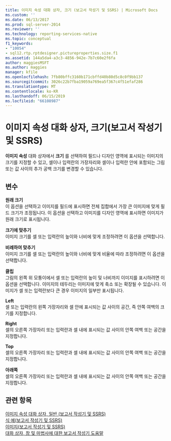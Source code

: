 ```yaml
---
title: 이미지 속성 대화 상자, 크기 (보고서 작성기 및 SSRS) | Microsoft Docs
ms.custom: ''
ms.date: 06/13/2017
ms.prod: sql-server-2014
ms.reviewer: ''
ms.technology: reporting-services-native
ms.topic: conceptual
f1_keywords:
- "10054"
- sql12.rtp.rptdesigner.pictureproperties.size.f1
ms.assetid: 144a5da4-a3c3-4856-942e-7b7c60e2f6fa
author: maggiesMSFT
ms.author: maggies
manager: kfile
ms.openlocfilehash: 7fb80bffc3160b171cbffd40b80d5c8c0f9bb137
ms.sourcegitcommit: 3026c22b7fba19059a769ea5f367c4f51efaf286
ms.translationtype: MT
ms.contentlocale: ko-KR
ms.lasthandoff: 06/15/2019
ms.locfileid: "66108987"
---
```

# <a name="image-properties-dialog-box-size-report-builder-and-ssrs"></a>이미지 속성 대화 상자, 크기(보고서 작성기 및 SSRS)
  **이미지 속성** 대화 상자에서 **크기** 를 선택하여 필드나 디자인 영역에 표시되는 이미지의 크기를 지정할 수 있고, 셀이나 입력란의 가장자리와 셀이나 입력란 안에 포함되는 그림 또는 값 사이의 추가 공백 크기를 변경할 수 있습니다.  
  
## <a name="options"></a>변수  
 **원래 크기**  
 이 옵션을 선택하고 이미지를 필드에 표시하면 전체 집합에서 가장 큰 이미지에 맞게 필드 크기가 조정됩니다. 이 옵션을 선택하고 이미지를 디자인 영역에 표시하면 이미지가 원래 크기로 표시됩니다.  
  
 **크기에 맞추기**  
 이미지 크기를 셀 또는 입력란의 높이와 너비에 맞게 조정하려면 이 옵션을 선택합니다.  
  
 **비례하여 맞추기**  
 이미지 크기를 셀 또는 입력란의 높이와 너비에 맞게 비율에 따라 조정하려면 이 옵션을 선택합니다.  
  
 **클립**  
 그림의 왼쪽 위 모퉁이에서 셀 또는 입력란의 높이 및 너비까지 이미지를 표시하려면 이 옵션을 선택합니다. 이미지의 테두리는 이미지에 맞게 축소 또는 확장될 수 있습니다. 이미지가 셀 또는 입력란보다 큰 경우 이미지의 일부만 표시됩니다.  
  
 **Left**  
 셀 또는 입력란의 왼쪽 가장자리와 셀 안에 표시되는 값 사이의 공간, 즉 안쪽 여백의 크기를 지정합니다.  
  
 **Right**  
 셀의 오른쪽 가장자리 또는 입력란과 셀 내에 표시되는 값 사이의 안쪽 여백 또는 공간을 지정합니다.  
  
 **Top**  
 셀의 오른쪽 가장자리 또는 입력란과 셀 내에 표시되는 값 사이의 안쪽 여백 또는 공간을 지정합니다.  
  
 **아래쪽**  
 셀의 오른쪽 가장자리 또는 입력란과 셀 내에 표시되는 값 사이의 안쪽 여백 또는 공간을 지정합니다.  
  
## <a name="see-also"></a>관련 항목  
 [이미지 속성 대화 상자, 일반 &#40;보고서 작성기 및 SSRS&#41;](../../2014/reporting-services/image-properties-dialog-box-general-report-builder-and-ssrs.md)   
 [식 예&#40;보고서 작성기 및 SSRS&#41;](report-design/expression-examples-report-builder-and-ssrs.md)   
 [이미지&#40;보고서 작성기 및 SSRS&#41;](report-design/images-report-builder-and-ssrs.md)   
 [대화 상자, 창 및 마법사에 대한 보고서 작성기 도움말](../../2014/reporting-services/report-builder-help-for-dialog-boxes-panes-and-wizards.md)  
  
  
